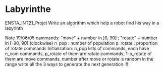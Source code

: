 # Labyrinthe

ENSTA_INT21_Projet
Write an algorithm which help a robot find his way in a labyrinth


Note 19/06/05
cammands: "move" + number in ]0, 90] ; "rotate" + number in [-90, 90] (clockwise)
n_pop : number of population
p_rotate : proportion of rotate commands
Initialization: n_pop lists of commands, each have n_com commands, p_rotate of them are rotate commands, 1-p_rotate of them are move commands. number after move or rotate is random in the range
write all the 3 ways to generate the next generation !!!

